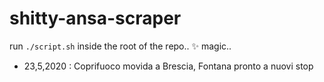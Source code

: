 # shitty-ansa-scraper
run `./script.sh` inside the root of the repo.. ✨ magic..

- 23,5,2020 : Coprifuoco movida a Brescia, Fontana pronto a nuovi stop
